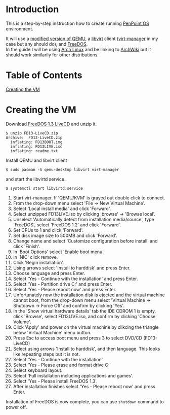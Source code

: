 # Introduction
This is a step-by-step instruction how to create running [PenPoint OS](https://en.wikipedia.org/wiki/PenPoint_OS) environment.

It will use a [modified version of QEMU](https://github.com/khnsky/qemu-penpointos), a [libvirt](https://wiki.archlinux.org/title/Libvirt) client ([virt-manager](https://wiki.archlinux.org/title/Virt-Manager) in my case but any should do), and [FreeDOS](https://www.freedos.org/).  
In the guide I will be using [Arch Linux](https://archlinux.org/) and be linking to [ArchWiki](https://wiki.archlinux.org/) but it should work similarily for other distributions.

# Table of Contents
[Creating the VM](#creating-the-vm)

# Creating the VM
Download [FreeDOS 1.3 LiveCD](https://www.freedos.org/download/) and unzip it.
```
$ unzip FD13-LiveCD.zip
Archive:  FD13-LiveCD.zip
  inflating: FD13BOOT.img
  inflating: FD13LIVE.iso
  inflating: readme.txt
```
Install QEMU and libvirt client
```
$ sudo pacman -S qemu-desktop libvirt virt-manager
```
and start the libvirtd service.
```
$ systemctl start libvirtd.service
```

1. Start virt-manager. If 'QEMU/KVM' is grayed out double click to connect.  
2. From the drop-down menu select 'File -> New Virtual Machine'.  
3. Select 'Local install media' and click 'Forward'.
4. Select unzipped FD13LIVE.iso by clicking 'browse' -> 'Browse local'.
5. Unselect 'Automatically detect from installation media/source', type 'FreeDOS', select 'FreeDOS 1.2' and click 'Forward'.  
6. Set CPUs to 1 and click 'Forward'.  
7. Set disk image size to 500MB and click 'Forward'.  
8. Change name and select 'Customize configuration before install' and click 'Finish'.
9. In 'Boot Options' select 'Enable boot menu'.
10. In 'NIC' click remove.  
11. Click 'Begin installation'.  
12. Using arrows select 'Install to harddisk' and press Enter.  
13. Choose language and press Enter.
14. Select 'Yes - Continue with the installation' and press Enter.
15. Select 'Yes - Partition drive C:' and press Enter.
16. Select 'Yes - Please reboot now' and press Enter.
17. Unfortunately now the installation disk is ejected and the virtual machine cannot boot, from the drop-down menu select 'Virtual Machine -> Shutdown -> Force Off' and confirm by clicking 'Yes'.  
18. In the 'Show virtual hardware details' tab the IDE CDROM 1 is empty, click 'Browse', select FD13LIVE.iso, and confirm by clicking 'Choose Volume'.  
19. Click 'Apply' and power on the virtual machine by clikcing the triangle below 'Virtual Machine' menu button.
20. Press Esc to access boot menu and press 3 to select DVD/CD (FD13-LiveCD)
21. Select using arrows 'Install to harddisk', and then language. This looks like repeating steps but it is not.  
22. Select 'Yes - Continue with the installation'.  
23. Select 'Yes - Please erase and format drive C:'
24. Select keyboard layout.  
25. Select 'Full installation including applications and games'.  
26. Select 'Yes - Please install FreeDOS 1.3'.  
27. After installation finishes select 'Yes - Please reboot now' and press Enter.

Installation of FreeDOS is now complete, you can use `shutdown` command to power off.
